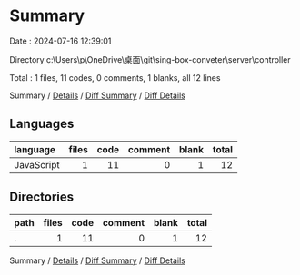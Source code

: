 # Summary

Date : 2024-07-16 12:39:01

Directory c:\\Users\\p\\OneDrive\\桌面\\git\\sing-box-conveter\\server\\controller

Total : 1 files,  11 codes, 0 comments, 1 blanks, all 12 lines

Summary / [Details](details.md) / [Diff Summary](diff.md) / [Diff Details](diff-details.md)

## Languages
| language | files | code | comment | blank | total |
| :--- | ---: | ---: | ---: | ---: | ---: |
| JavaScript | 1 | 11 | 0 | 1 | 12 |

## Directories
| path | files | code | comment | blank | total |
| :--- | ---: | ---: | ---: | ---: | ---: |
| . | 1 | 11 | 0 | 1 | 12 |

Summary / [Details](details.md) / [Diff Summary](diff.md) / [Diff Details](diff-details.md)